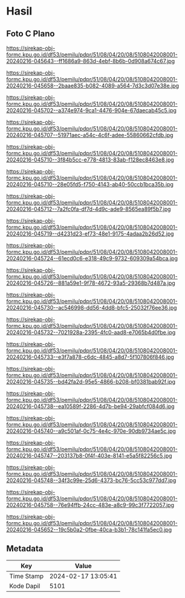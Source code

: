# Hasil

## Foto C Plano

https://sirekap-obj-formc.kpu.go.id/df53/pemilu/pdpr/51/08/04/20/08/5108042008001-20240216-045643--ff1686a9-863d-4ebf-8b6b-0d908a674c67.jpg

https://sirekap-obj-formc.kpu.go.id/df53/pemilu/pdpr/51/08/04/20/08/5108042008001-20240216-045658--2baae835-b082-4089-a564-7d3c3d07e38e.jpg

https://sirekap-obj-formc.kpu.go.id/df53/pemilu/pdpr/51/08/04/20/08/5108042008001-20240216-045702--a374e974-9ca1-4476-904e-67daecab45c5.jpg

https://sirekap-obj-formc.kpu.go.id/df53/pemilu/pdpr/51/08/04/20/08/5108042008001-20240216-045707--51971aec-a54c-4c6f-adee-55860662cfdb.jpg

https://sirekap-obj-formc.kpu.go.id/df53/pemilu/pdpr/51/08/04/20/08/5108042008001-20240216-045710--3f84b5cc-e778-4813-83ab-f128ec8463e8.jpg

https://sirekap-obj-formc.kpu.go.id/df53/pemilu/pdpr/51/08/04/20/08/5108042008001-20240216-045710--28e05fd5-f750-4143-ab40-50ccb1bca35b.jpg

https://sirekap-obj-formc.kpu.go.id/df53/pemilu/pdpr/51/08/04/20/08/5108042008001-20240216-045712--7a2fc0fa-df7d-4d9c-ade9-8565ea89f5b7.jpg

https://sirekap-obj-formc.kpu.go.id/df53/pemilu/pdpr/51/08/04/20/08/5108042008001-20240216-045719--d4231d23-ef73-48e1-9175-4adaa2b26d52.jpg

https://sirekap-obj-formc.kpu.go.id/df53/pemilu/pdpr/51/08/04/20/08/5108042008001-20240216-045724--61ecd0c6-e318-49c9-9732-609309a54bca.jpg

https://sirekap-obj-formc.kpu.go.id/df53/pemilu/pdpr/51/08/04/20/08/5108042008001-20240216-045726--881a59e1-9f78-4672-93a5-29368b7d487a.jpg

https://sirekap-obj-formc.kpu.go.id/df53/pemilu/pdpr/51/08/04/20/08/5108042008001-20240216-045730--ac546998-dd56-4dd8-bfc5-25032f76ee36.jpg

https://sirekap-obj-formc.kpu.go.id/df53/pemilu/pdpr/51/08/04/20/08/5108042008001-20240216-045732--7021928a-2395-4fc0-aad8-e7065b4d0fbe.jpg

https://sirekap-obj-formc.kpu.go.id/df53/pemilu/pdpr/51/08/04/20/08/5108042008001-20240216-045733--e3f7a878-c6dc-4845-a8d7-5f107806f846.jpg

https://sirekap-obj-formc.kpu.go.id/df53/pemilu/pdpr/51/08/04/20/08/5108042008001-20240216-045735--bd42fa2d-95e5-4866-b208-bf0381bab92f.jpg

https://sirekap-obj-formc.kpu.go.id/df53/pemilu/pdpr/51/08/04/20/08/5108042008001-20240216-045738--ea10589f-2286-4d7b-be94-29abfcf084d6.jpg

https://sirekap-obj-formc.kpu.go.id/df53/pemilu/pdpr/51/08/04/20/08/5108042008001-20240216-045740--a9c501af-0c75-4e4c-970e-90db9734ae5c.jpg

https://sirekap-obj-formc.kpu.go.id/df53/pemilu/pdpr/51/08/04/20/08/5108042008001-20240216-045747--203137b8-0f4f-403e-8141-e5a5f82256c5.jpg

https://sirekap-obj-formc.kpu.go.id/df53/pemilu/pdpr/51/08/04/20/08/5108042008001-20240216-045748--34f3c99e-25d6-4373-bc76-5cc53c977dd7.jpg

https://sirekap-obj-formc.kpu.go.id/df53/pemilu/pdpr/51/08/04/20/08/5108042008001-20240216-045758--76e94ffb-24cc-483e-a8c9-99c3f7722057.jpg

https://sirekap-obj-formc.kpu.go.id/df53/pemilu/pdpr/51/08/04/20/08/5108042008001-20240216-045652--19c5b0a2-0fbe-40ca-b3b1-78c141fa5ec0.jpg


## Metadata

| Key        | Value               |
| ---------- | ------------------- |
| Time Stamp | 2024-02-17 13:05:41 |
| Kode Dapil | 5101                |



